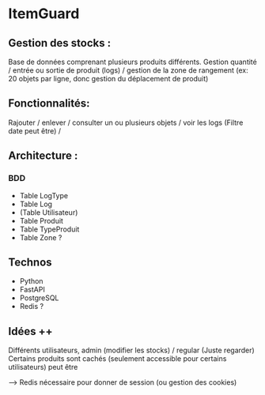 # ItemGuard


## Gestion des stocks :

Base de données comprenant plusieurs produits différents. Gestion quantité / entrée ou sortie de produit (logs) / gestion de la zone de rangement (ex: 20 objets par ligne, donc gestion du déplacement de produit) 


## Fonctionnalités:

Rajouter / enlever / consulter un ou plusieurs objets / voir les logs (Filtre date peut être) / 


## Architecture :

### BDD
- Table LogType
- Table Log
- (Table Utilisateur)
- Table Produit
- Table TypeProduit
- Table Zone ?


## Technos

- Python
- FastAPI
- PostgreSQL
- Redis ?


## Idées ++

Différents utilisateurs, admin (modifier les stocks) / regular (Juste regarder) 
Certains produits sont cachés (seulement accessible pour certains utilisateurs) peut être

--> Redis nécessaire pour donner de session (ou gestion des cookies)